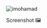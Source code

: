 ![imohamad](https://raw.githubusercontent.com/imohamad/imohamad.github.io/master/screenshots/imohamad.jpg)

Screenshot  🖼️
